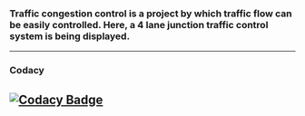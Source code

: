 ### Traffic congestion control is a project by which traffic flow can be easily controlled. Here, a 4 lane junction traffic control system is being displayed.
------------------------------------

### Codacy <br />
[![Codacy Badge](https://app.codacy.com/project/badge/Grade/520d9cb54fca49f2ae7b248a5d0d0625)](https://www.codacy.com/gh/sriiikar/M2_Traffic_Congestion_Control/dashboard?utm_source=github.com&amp;utm_medium=referral&amp;utm_content=sriiikar/M2_Traffic_Congestion_Control&amp;utm_campaign=Badge_Grade)
-----------------------------------
